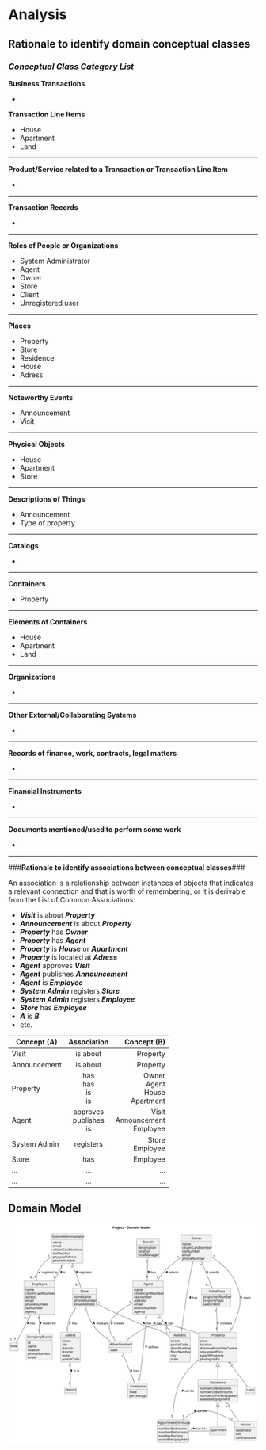 # Analysis

## Rationale to identify domain conceptual classes ##

### _Conceptual Class Category List_ ###

**Business Transactions**

* 

**Transaction Line Items**

* House
* Apartment
* Land

---


**Product/Service related to a Transaction or Transaction Line Item**

*  

---


**Transaction Records**

*  

---  


**Roles of People or Organizations**

* System Administrator
* Agent
* Owner
* Store
* Client
* Unregistered user

---


**Places**

* Property 
* Store 
* Residence
* House
* Adress

---


**Noteworthy Events**

* Announcement
* Visit

---


**Physical Objects**

* House
* Apartment
* Store

---


**Descriptions of Things**

* Announcement
* Type of property

---


**Catalogs**

*  

---


**Containers**

* Property

---


**Elements of Containers**

* House
* Apartment
* Land

---


**Organizations**

*  

---

**Other External/Collaborating Systems**

*  


---


**Records of finance, work, contracts, legal matters**

* 

---


**Financial Instruments**

*  

---


**Documents mentioned/used to perform some work**

*

---



###**Rationale to identify associations between conceptual classes**###

An association is a relationship between instances of objects that indicates a relevant connection and that is worth of remembering, or it is derivable from the List of Common Associations: 

+ **_Visit_** is about **_Property_**
+ **_Announcement_** is about **_Property_**
+ **_Property_** has **_Owner_**
+ **_Property_** has **_Agent_**
+ **_Property_** is **_House_** or **_Apartment_**
+ **_Property_** is located at **_Adress_**
+ **_Agent_** approves **_Visit_**
+ **_Agent_** publishes **_Announcement_**
+ **_Agent_** is **_Employee_**
+ **_System Admin_** registers **_Store_**
+ **_System Admin_** registers **_Employee_**
+ **_Store_** has **_Employee_**
+ **_A_** is **_B_**
+ etc.


| Concept (A) 		  |              Association   	              |                                   Concept (B) |
|-----------------|:-----------------------------------------:|----------------------------------------------:|
| Visit  	        |             is about    		 	              |                                      Property |
| Announcement  	 |             is about    		 	              |                                      Property |
| Property  	     |  has <br/> has <br/>is <br/> is    		 	   | Owner <br/> Agent <br/> House <br/> Apartment |
| Agent  	        | approves <br/> publishes <br/> is    		 	 |       Visit <br/> Announcement <br/> Employee |
| System Admin  	 |             registers    		 	             |                          Store <br/> Employee |
| Store  	        |                has    		 	                |                                      Employee |
| ...  	          |                ...    		 	                |                                           ... |
| ...  	          |                ...    		 	                |                                           ... |




## Domain Model
![Domain Model](svg/project-domain-model.svg)




